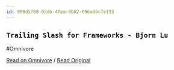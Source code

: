 ```yaml
---
id: 900d5768-02db-47ea-9b82-696ad6c7e135
---
```


## `Trailing Slash for Frameworks - Bjorn Lu`
#Omnivore

[Read on Omnivore](https://omnivore.app/me/trailing-slash-for-frameworks-bjorn-lu-191d7873b92) / [Read Original](https://bjornlu.com/blog/trailing-slash-for-frameworks)


